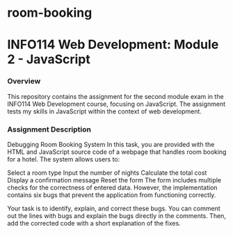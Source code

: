 # room-booking

# INFO114 Web Development: Module 2 - JavaScript

### Overview
This repository contains the assignment for the second module exam in the INFO114 Web Development course, focusing on JavaScript. The assignment tests my skills in JavaScript within the context of web development.

### Assignment Description
Debugging Room Booking System
In this task, you are provided with the HTML and JavaScript source code of a webpage that handles room booking for a hotel. The system allows users to:

Select a room type
Input the number of nights
Calculate the total cost
Display a confirmation message
Reset the form
The form includes multiple checks for the correctness of entered data. However, the implementation contains six bugs that prevent the application from functioning correctly. 

Your task is to identify, explain, and correct these bugs. You can comment out the lines with bugs and explain the bugs directly in the comments. Then, add the corrected code with a short explanation of the fixes.
